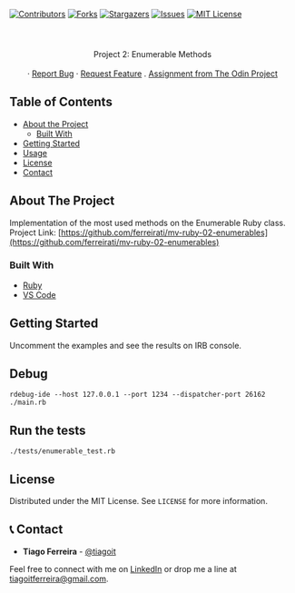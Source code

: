 <!--
Best Readme Template
https://github.com/othneildrew/Best-README-Template/blob/master/README.md
-->

<!-- PROJECT SHIELDS -->
<!--
*** I'm using markdown "reference style" links for readability.
*** Reference links are enclosed in brackets [ ] instead of parentheses ( ).
*** See the bottom of this document for the declaration of the reference variables
*** for contributors-url, forks-url, etc. This is an optional, concise syntax you may use.
*** https://www.markdownguide.org/basic-syntax/#reference-style-links
-->
[![Contributors][contributors-shield]][contributors-url]
[![Forks][forks-shield]][forks-url]
[![Stargazers][stars-shield]][stars-url]
[![Issues][issues-shield]][issues-url]
[![MIT License][license-shield]][license-url]


<!-- PROJECT LOGO -->
<br />
<p align="center">
  <h3 align="center"></h3>

  <p align="center">
    Project 2: Enumerable Methods
    <br />
    <br />
    ·
    <a href="https://github.com/ferreirati/mv-ruby-02-enumerables/issues">Report Bug</a>
    ·
    <a href="https://github.com/ferreirati/mv-ruby-02-enumerables/issues">Request Feature</a>
    .
    <a href="https://www.theodinproject.com/courses/ruby-programming/lessons/advanced-building-blocks">Assignment from The Odin Project</a>
  </p>
</p>






<!-- TABLE OF CONTENTS -->
## Table of Contents

* [About the Project](#about-the-project)
  * [Built With](#built-with)
* [Getting Started](#getting-started)
* [Usage](#usage)
* [License](#license)
* [Contact](#contact)



<!-- ABOUT THE PROJECT -->
## About The Project

Implementation of the most used methods on the Enumerable Ruby class.
Project Link: [https://github.com/ferreirati/mv-ruby-02-enumerables](https://github.com/ferreirati/mv-ruby-02-enumerables)

### Built With

* [Ruby](https://www.ruby-lang.org)
* [VS Code](https://code.visualstudio.com/)


<!-- GETTING STARTED -->
## Getting Started

Uncomment the examples and see the results on IRB console.


## Debug
`rdebug-ide --host 127.0.0.1 --port 1234 --dispatcher-port 26162 ./main.rb`


## Run the tests
`./tests/enumerable_test.rb`


<!-- LICENSE -->
## License

Distributed under the MIT License. See `LICENSE` for more information.



<!-- CONTACT -->
## 📞 Contact
- **Tiago Ferreira** - [@tiagoit](https://github.com/tiagoit)

Feel free to connect with me on [LinkedIn](https://www.linkedin.com/in/tiagoit-dev/) or drop me a line at <tiagoitferreira@gmail.com>.


<!-- MARKDOWN LINKS & IMAGES -->
<!-- https://www.markdownguide.org/basic-syntax/#reference-style-links -->
[contributors-shield]: https://img.shields.io/github/contributors/ferreirati/mv-08-htmlcss-framework.svg?style=flat-square
[contributors-url]: https://github.com/ferreirati/mv-08-htmlcss-framework/graphs/contributors

[forks-shield]: https://img.shields.io/github/forks/ferreirati/mv-08-htmlcss-framework.svg?style=flat-square
[forks-url]: https://github.com/ferreirati/mv-08-htmlcss-framework/network/members

[stars-shield]: https://img.shields.io/github/stars/ferreirati/mv-08-htmlcss-framework.svg?style=flat-square
[stars-url]: https://github.com/ferreirati/mv-08-htmlcss-framework/stargazers

[issues-shield]: https://img.shields.io/github/issues/ferreirati/mv-08-htmlcss-framework.svg?style=flat-square
[issues-url]: https://github.com/ferreirati/mv-08-htmlcss-framework/issues

[license-shield]: https://img.shields.io/github/license/ferreirati/mv-08-htmlcss-framework.svg?style=flat-square
[license-url]: https://github.com/ferreirati/mv-08-htmlcss-framework/blob/master/LICENSE.txt

[product-screenshot]: images/screenshot.png
